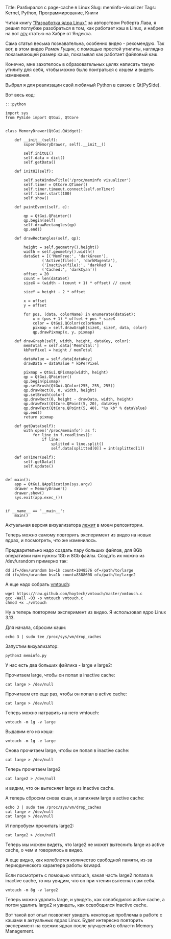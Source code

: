 Title: Разбирался с page-cache в Linux
Slug: meminfo-visualizer
Tags: Kernel, Python, Программирование, Книги

Читая книгу ["Разработка ядра Linux"](http://www.williamspublishing.com/Books/5-8459-1085-4.html) за авторством Роберта Лава,
я решил поглубже разобраться в том, как работает кэш в Linux,
и набрел на вот [эту](http://habrahabr.ru/company/yandex/blog/231957/)
статью на Хабре от Яндекса.

Сама статья весьма познавательна, особенно видео - рекомендую.
Так вот, в этом видео *Роман Гущин*, с помощью простой утилиты, наглядно показывающей
размер кэша, показывал как работает файловый кэш.

Конечно, мне захотелось в образовательных целях написать такую утилиту для себя,
чтобы можно было поиграться с кэшем и видеть изменения.

Выбрал я для реализации свой любимый Python в связке с Qt(PySide).

Вот весь код:

    :::python

    import sys
    from PySide import QtGui, QtCore


    class MemoryDrawer(QtGui.QWidget):

        def __init__(self):
            super(MemoryDrawer, self).__init__()

            self.initUI()
            self.data = dict()
            self.getData()

        def initUI(self):

            self.setWindowTitle('/proc/meminfo visualizer')
            self.timer = QtCore.QTimer()
            self.timer.timeout.connect(self.onTimer)
            self.timer.start(100)
            self.show()

        def paintEvent(self, e):

            qp = QtGui.QPainter()
            qp.begin(self)
            self.drawRectangles(qp)
            qp.end()

        def drawRectangles(self, qp):

            height = self.geometry().height()
            width = self.geometry().width()
            dataSet = [('MemFree:', 'darkGreen'),
                    ('Active(file):', 'darkMagenta'),
                    ('Inactive(file):', 'darkRed'),
                    ('Cached:', 'darkCyan')]
            offset = 20
            count = len(dataSet)
            sizeX = (width - (count + 1) * offset) // count

            sizeY = height - 2 * offset

            x = offset
            y = offset

            for pos, (data, colorName) in enumerate(dataSet):
                x = (pos + 1) * offset + pos * sizeX
                color = QtGui.QColor(colorName)
                pixmap = self.drawGraph(sizeX, sizeY, data, color)
                qp.drawPixmap(x, y, pixmap)

        def drawGraph(self, width, height, dataKey, color):
            memTotal = self.data['MemTotal:']
            kbPerPixel = height / memTotal

            dataValue = self.data[dataKey]
            drawData = dataValue * kbPerPixel

            pixmap = QtGui.QPixmap(width, height)
            qp = QtGui.QPainter()
            qp.begin(pixmap)
            qp.setBrush(QtGui.QColor(255, 255, 255))
            qp.drawRect(0, 0, width, height)
            qp.setBrush(color)
            qp.drawRect(0, height - drawData, width, height)
            qp.drawText(QtCore.QPoint(5, 20), dataKey)
            qp.drawText(QtCore.QPoint(5, 40), "%s kb" % dataValue)
            qp.end()
            return pixmap

        def getData(self):
            with open('/proc/meminfo') as f:
                for line in f.readlines():
                    if line:
                        splitted = line.split()
                        self.data[splitted[0]] = int(splitted[1])

        def onTimer(self):
            self.getData()
            self.update()


    def main():
        app = QtGui.QApplication(sys.argv)
        drawer = MemoryDrawer()
        drawer.show()
        sys.exit(app.exec_())


    if __name__ == '__main__':
        main()

Актуальная версия визуализатора [лежит](https://github.com/abulimov/utils/blob/master/scripts/meminfo.py) в моем репозитории.

Теперь можно самому повторить эксперимент из видео на новых ядрах,
и посмотреть, что же изменилось.

Предварительно надо создать пару больших файлов, для 8Gb оперативки
нам нужны 1Gb и 8Gb файлы. Создать их можно из /dev/urandom примерно так:

    dd if=/dev/urandom bs=1k count=1048576 of=/path/to/large
    dd if=/dev/urandom bs=1k count=8388608 of=/path/to/large2

А еще надо собрать [vmtouch](https://github.com/hoytech/vmtouch):

    wget https://raw.github.com/hoytech/vmtouch/master/vmtouch.c
    gcc -Wall -O3 -o vmtouch vmtouch.c
    chmod +x ./vmtouch

Ну а теперь повторяем эксперимент из видео. Я использовал ядро Linux 3.13.

Для начала, сбросим кэши:

    echo 3 | sudo tee /proc/sys/vm/drop_caches

Запустим визуализатор:

    python3 meminfo.py

У нас есть два больших файлика - large и large2:

Прочитаем large, чтобы он попал в inactive cache:

    cat large > /dev/null

Прочитаем его еще раз, чтобы он попал в active cache:

    cat large > /dev/null

Теперь можно натравить на него vmtouch:

    vmtouch -m 1g -v large

Выдавим его из кэша:

    vmtouch -m 1g -e large

Снова прочитаем large, чтобы он попал в inactive cache:

    cat large > /dev/null

Теперь прочитаем large2

    cat large2 > /dev/null

и видим, что он вытесняет large из inactive cache.

А теперь сбросим снова кэши, и запихнем large в active cache:

    echo 3 | sudo tee /proc/sys/vm/drop_caches
    cat large > /dev/null
    cat large > /dev/null

И попробуем прочитать large2:

    cat large2 > /dev/null

Теперь мы можем видеть, что large2 не может вытеснить large из active cache,
о чем и говорилось в видео.

А еще видно, как колеблется количество свободной памяти, из-за периодического
характера работы kswapd.

Если посмотреть с помощью vmtouch, какая часть large2 попала в inactive cache,
то мы увидим, что он при чтении вытеснял сам себя.

    vmtouch -m 8g -v large2

Теперь можно удалить large, и увидеть, как освободился active cache, а потом
удалить large2 и увидеть, как освободился inactive cache.

Вот такой вот опыт позволяет увидеть некоторые проблемы в работе с кэшами в актуальных
ядрах Linux. Будет интересно повторить эксперимент на свежих ядрах после улучшений
в области Memory Management.
